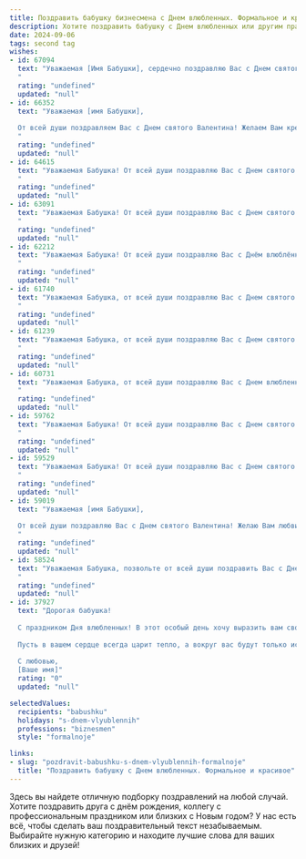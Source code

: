 ```yaml
---
title: Поздравить бабушку бизнесмена с Днем влюбленных. Формальное и красивое
description: Хотите поздравить бабушку с Днем влюбленных или другим праздником? Наш ИИ создаст незабываемое поздравление, а вы обязательно выделитесь среди других.  
date: 2024-09-06
tags: second tag
wishes:
- id: 67094
  text: "Уважаемая [Имя Бабушки], сердечно поздравляю Вас с Днем святого Валентина! Желаю Вам крепкого здоровья, семейного благополучия и ярких моментов, наполненных любовью и заботой. Пусть Ваша жизнь будет полна радости и счастья!
  "
  rating: "undefined"
  updated: "null"
- id: 66352
  text: "Уважаемая [имя Бабушки],
  
  От всей души поздравляем Вас с Днем святого Валентина! Желаем Вам крепкого здоровья, огромного счастья, любви и заботы от Ваших близких. Пусть этот день будет наполнен радостными мгновениями и теплыми словами.
  "
  rating: "undefined"
  updated: "null"
- id: 64615
  text: "Уважаемая Бабушка! От всей души поздравляю Вас с Днем святого Валентина! Желаю Вам крепкого здоровья, благополучия и бесконечной любви! Пусть каждый день Вашей жизни будет наполнен радостью и теплом, как и Ваше сердце, полное любви к близким.
  "
  rating: "undefined"
  updated: "null"
- id: 63091
  text: "Уважаемая Бабушка! От всей души поздравляю Вас с Днем святого Валентина! Желаю Вам тепла, любви, душевного спокойствия и благополучия. Пусть в Вашей жизни всегда царят радость и гармония.
  "
  rating: "undefined"
  updated: "null"
- id: 62212
  text: "Уважаемая Бабушка! От всей души поздравляю Вас с Днём влюблённых! Желаю Вам крепкого здоровья, радости, любви и семейного благополучия! Пусть этот праздник подарит Вам много счастливых моментов и приятных впечатлений!
  "
  rating: "undefined"
  updated: "null"
- id: 61740
  text: "Уважаемая Бабушка, от всей души поздравляю Вас с Днем святого Валентина! Желаю Вам тепла, сердечности и любви в этот прекрасный праздник. Пусть Ваша жизнь будет наполнена радостью и счастьем, а любовь близких всегда будет Вашей опорой.
  "
  rating: "undefined"
  updated: "null"
- id: 61239
  text: "Уважаемая Бабушка, от всей души поздравляю Вас с Днем святого Валентина! Желаю Вам в этот день ощутить всю силу любви, заботы и внимания от близких людей. Пусть Ваше сердце всегда будет согрето любовью и счастьем, пусть каждый день будет наполнен светлыми эмоциями и приятными моментами.
  "
  rating: "undefined"
  updated: "null"
- id: 60731
  text: "Уважаемая Бабушка, от всей души поздравляю Вас с Днем влюбленных! Желаю Вам в этот день тепла, любви и радости, которая дарит Вам силы и вдохновение в Вашей  бизнес-деятельности. Пусть Ваша жизнь будет наполнена счастливыми моментами и яркими событиями!
  "
  rating: "undefined"
  updated: "null"
- id: 59762
  text: "Уважаемая Бабушка! От всей души поздравляю Вас с Днем святого Валентина! Желаю Вам любви, тепла, семейного уюта и всего самого светлого и прекрасного в этот замечательный день. Пусть Ваше сердце всегда будет согрето заботой и вниманием близких людей!
  "
  rating: "undefined"
  updated: "null"
- id: 59529
  text: "Уважаемая Бабушка! От всей души поздравляю Вас с Днем святого Валентина! Желаю Вам крепкого здоровья, семейного благополучия и бесконечной любви! Пусть каждый день Вашей жизни будет наполнен радостью, теплотой и искренними чувствами.
  "
  rating: "undefined"
  updated: "null"
- id: 59019
  text: "Уважаемая [имя Бабушки],
  
  От всей души поздравляю Вас с Днем святого Валентина! Желаю Вам любви, радости, тепла и семейного благополучия. Пусть этот день подарит Вам прекрасные моменты и незабываемые эмоции.
  "
  rating: "undefined"
  updated: "null"
- id: 58524
  text: "Уважаемая Бабушка, позвольте от всей души поздравить Вас с Днем Святого Валентина! Желаю Вам любви, радости, тепла и  нежной заботы. Пусть этот день станет светлым и счастливым, наполненным приятными сюрпризами и искренними чувствами.
  "
  rating: "undefined"
  updated: "null"
- id: 37927
  text: "Дорогая бабушка!
  
  С праздником Дня влюбленных! В этот особый день хочу выразить вам свою безмерную любовь и уважение. Вы для нас – источник вдохновения и мудрости. Ваши жизненные достижения, как успешный бизнесмен, служат примером стойкости и трудолюбия.
  
  Пусть в вашем сердце всегда царит тепло, а вокруг вас будут только искренние и любящие люди. Спасибо за всё, что вы делаете для нашей семьи. Желаю вам здоровья, счастья и вечной гармонии в душе.
  
  С любовью,
  [Ваше имя]"
  rating: "0"
  updated: "null"

selectedValues:
  recipients: "babushku"
  holidays: "s-dnem-vlyublennih"
  professions: "biznesmen"
  style: "formalnoje"

links:
- slug: "pozdravit-babushku-s-dnem-vlyublennih-formalnoje"
  title: "Поздравить бабушку с Днем влюбленных. Формальное и красивое"
---
```


Здесь вы найдете отличную подборку поздравлений на любой случай. 
Хотите поздравить друга с днём рождения, коллегу с профессиональным праздником или близких с Новым годом? У нас есть всё, чтобы сделать ваш поздравительный текст незабываемым. Выбирайте нужную категорию и находите лучшие слова для ваших близких и друзей!
